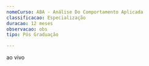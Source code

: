 ```yaml
---
nomeCurso: ABA - Análise Do Comportamento Aplicada
classificacao: Especialização
duracao: 12 meses
observacao: obs
tipo: Pós Graduação

---
```


ao vivo
